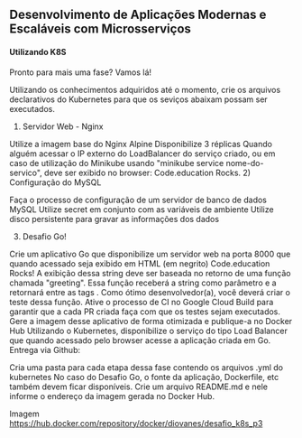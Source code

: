 ## Desenvolvimento de Aplicações Modernas e Escaláveis com Microsserviços

#### Utilizando K8S

Pronto para mais uma fase? Vamos lá!

Utilizando os conhecimentos adquiridos até o momento, crie os arquivos declarativos do Kubernetes para que os seviços abaixam possam ser executados.

1) Servidor Web - Nginx

Utilize a imagem base do Nginx Alpine
Disponibilize 3 réplicas
Quando alguém acessar o IP externo do LoadBalancer do serviço criado, ou em caso de utilização do Minikube usando "minikube service nome-do-servico", deve ser exibido no browser: Code.education Rocks.
2) Configuração do MySQL

Faça o processo de configuração de um servidor de banco de dados MySQL
Utilize secret em conjunto com as variáveis de ambiente
Utilize disco persistente para gravar as informações dos dados

3) Desafio Go!

Crie um aplicativo Go que disponibilize um servidor web na porta 8000 que quando acessado seja exibido em HTML (em negrito) Code.education Rocks!
A exibição dessa string deve ser baseada no retorno de uma função chamada "greeting". Essa função receberá a string como parâmetro e a retornará entre as tags <b></b>.
Como ótimo desenvolvedor(a), você deverá criar o teste dessa função.
Ative o processo de CI no Google Cloud Build para garantir que a cada PR criada faça com que os testes sejam executados.
Gere a imagem desse aplicativo de forma otimizada e publique-a no Docker Hub
Utilizando o Kubernetes, disponibilize o serviço do tipo Load Balancer que quando acessado pelo browser acesse a aplicação criada em Go.
Entrega via Github:

Cria uma pasta para cada etapa dessa fase contendo os arquivos .yml do kubernetes
No caso do Desafio Go, o fonte da aplicação, Dockerfile, etc também devem ficar disponíveis.
Crie um arquivo README.md e nele informe o endereço da imagem gerada no Docker Hub.


Imagem 
https://hub.docker.com/repository/docker/diovanes/desafio_k8s_p3
